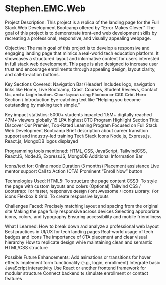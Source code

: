 # Stephen.EMC.Web
Project Description: This project is a replica of the landing page for the Full Stack Web Development Bootcamp offered by "Error Makes Clever." The goal of this project is to demonstrate front-end web development skills by recreating a professional, responsive, and visually appealing webpage.

Objective:
The main goal of this project is to develop a responsive and engaging landing page that mimics a real-world tech education platform. It showcases a structured layout and informative content for users interested in full stack web development. This page is also designed to increase user trust and encourage enrollments through appealing design, layout clarity, and call-to-action buttons.

Key Sections Covered:
Navigation Bar (Header)
Includes logo, navigation links like Home, Live Bootcamp, Crash Courses, Student Reviews, Contact Us, and a Login button.
Clear layout using Flexbox or CSS Grid.
Hero Section / Introduction
Eye-catching text like “Helping you become outstanding by making tech simple.”

Key impact statistics:
5000+ students impacted
1.5M+ digitally reached
47M+ viewers globally
15 LPA highest CTC
Program Highlight Section
Title: Discover Our Premier, Top-Rated Learning Program
Focused on Full Stack Web Development Bootcamp
Brief description about career transition support and industry-led training
Tech Stack Icons
Node.js, Express.js, React.js, MongoDB logos displayed

Programming tools mentioned:
HTML, CSS, JavaScript, TailwindCSS, ReactJS, NodeJS, ExpressJS, MongoDB
Additional Information Bar

Icons/text for:
Online mode
Duration (3 months)
Placement assistance
Live mentor support
Call to Action (CTA)
Prominent “Enroll Now” button

Technologies Used:
HTML5: To structure the page content
CSS3: To style the page with custom layouts and colors
(Optional) Tailwind CSS / Bootstrap: For faster, responsive design
Font Awesome / Icons Library: For icons
Flexbox & Grid: To create responsive layouts

Challenges Faced:
Precisely matching layout and spacing from the original site
Making the page fully responsive across devices
Selecting appropriate icons, colors, and typography
Ensuring accessibility and mobile friendliness

What I Learned:
How to break down and analyze a professional web layout
Best practices in UI/UX for tech landing pages
Real-world usage of tech badges and icons
The importance of CTA placement and clear visual hierarchy
How to replicate design while maintaining clean and semantic HTML/CSS structure

Possible Future Enhancements:
Add animations or transitions for hover effects
Implement form functionality (e.g., login, enrollment)
Integrate basic JavaScript interactivity
Use React or another frontend framework for modular structure
Connect backend to simulate enrollment or contact features
